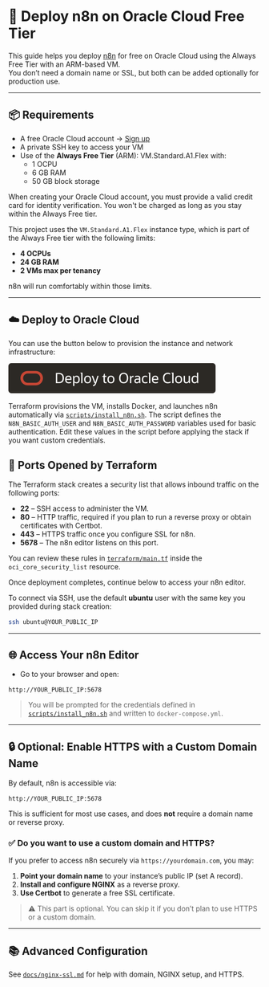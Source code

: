 # 🚀 Deploy n8n on Oracle Cloud Free Tier

This guide helps you deploy [n8n](https://n8n.io) for free on Oracle Cloud using the Always Free Tier with an ARM-based VM.  
You don’t need a domain name or SSL, but both can be added optionally for production use.

---

## 📦 Requirements

- A free Oracle Cloud account → [Sign up](https://www.oracle.com/cloud/free/)
- A private SSH key to access your VM
- Use of the **Always Free Tier** (ARM): VM.Standard.A1.Flex with:
  - 1 OCPU
  - 6 GB RAM
  - 50 GB block storage

When creating your Oracle Cloud account, you must provide a valid credit card for identity verification. You won't be charged as long as you stay within the Always Free tier.

This project uses the `VM.Standard.A1.Flex` instance type, which is part of the Always Free tier with the following limits:
- **4 OCPUs**
- **24 GB RAM**
- **2 VMs max per tenancy**

n8n will run comfortably within those limits.

---

## ☁️ Deploy to Oracle Cloud

You can use the button below to provision the instance and network infrastructure:

[![Deploy to Oracle Cloud](https://github.com/clementalo9/oke_A1/raw/main/images/Deploy2OCI.svg)](https://cloud.oracle.com/resourcemanager/stacks/create?zipUrl=https://github.com/clementalo9/n8n_oci/archive/refs/heads/main.zip)

Terraform provisions the VM, installs Docker, and launches n8n automatically via
[`scripts/install_n8n.sh`](scripts/install_n8n.sh). The script defines the
`N8N_BASIC_AUTH_USER` and `N8N_BASIC_AUTH_PASSWORD` variables used for basic
authentication. Edit these values in the script before applying the stack if you
want custom credentials.

## 🔌 Ports Opened by Terraform

The Terraform stack creates a security list that allows inbound traffic on the following ports:

- **22** – SSH access to administer the VM.
- **80** – HTTP traffic, required if you plan to run a reverse proxy or obtain certificates with Certbot.
- **443** – HTTPS traffic once you configure SSL for n8n.
- **5678** – The n8n editor listens on this port.

You can review these rules in [`terraform/main.tf`](terraform/main.tf) inside the `oci_core_security_list` resource.

Once deployment completes, continue below to access your n8n editor.

To connect via SSH, use the default **ubuntu** user with the same key you provided during stack creation:

```bash
ssh ubuntu@YOUR_PUBLIC_IP
```

---

## 🌐 Access Your n8n Editor

- Go to your browser and open:

```
http://YOUR_PUBLIC_IP:5678
```

> You will be prompted for the credentials defined in
> [`scripts/install_n8n.sh`](scripts/install_n8n.sh) and written to
> `docker-compose.yml`.

---

## 🔒 Optional: Enable HTTPS with a Custom Domain Name

By default, n8n is accessible via:

```
http://YOUR_PUBLIC_IP:5678
```

This is sufficient for most use cases, and does **not** require a domain name or reverse proxy.

### ✅ Do you want to use a custom domain and HTTPS?

If you prefer to access n8n securely via `https://yourdomain.com`, you may:

1. **Point your domain name** to your instance’s public IP (set A record).
2. **Install and configure NGINX** as a reverse proxy.
3. **Use Certbot** to generate a free SSL certificate.

> ⚠️ This part is optional. You can skip it if you don’t plan to use HTTPS or a custom domain.

---

## 📚 Advanced Configuration

See [`docs/nginx-ssl.md`](docs/nginx-ssl.md) for help with domain, NGINX setup, and HTTPS.


